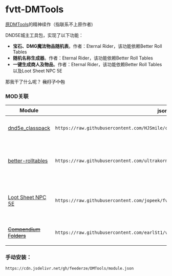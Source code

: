 # fvtt-DMTools

[原DMTools](https://github.com/GreenPan/DMTools)的精神续作（指联系不上原作者)


DND5E城主工具包，实现了以下功能：
- **宝石、DMG魔法物品随机表**。作者：Eternal Rider，该功能依赖Better Roll Tables
- **随机名称生成器**。作者：Eternal Rider，该功能依赖Better Roll Tables
- **一键生成商人及物品**。作者：Eternal Rider，该功能依赖Better Roll Tables 以及Loot Sheet NPC 5E

那我干了什么呢？ <strike>我打了个包</strike>

### MOD关联
|Module|json链接|备注
|-|-|-|
|[dnd5e_classpack](https://github.com/HJSmile/classpack)|```https://raw.githubusercontent.com/HJSmile/classpack/master/dnd5e_classpack/module.json```|爹！没了你我可怎么活啊！|
|[better-rolltables](https://github.com/ultrakorne/better-rolltables)|```https://raw.githubusercontent.com/ultrakorne/better-rolltables/master/module.json```|部分功能依赖BRT 但BRT迟迟不更新支持v11|
|[Loot Sheet NPC 5E](https://github.com/jopeek/fvtt-loot-sheet-npc-5e)|```https://raw.githubusercontent.com/jopeek/fvtt-loot-sheet-npc-5e/master/module.json```|大伙儿都跑去用[itemPiles](https://github.com/fantasycalendar/FoundryVTT-ItemPiles)了谁还用你啊|
|[~~Compendium Folders~~](https://github.com/earlSt1/vtt-compendium-folders)|```https://raw.githubusercontent.com/earlSt1/vtt-compendium-folders/master/module.json```|V11已经不需要它啦|

### 手动安装：  
    https://cdn.jsdelivr.net/gh/feederze/DMTools/module.json
